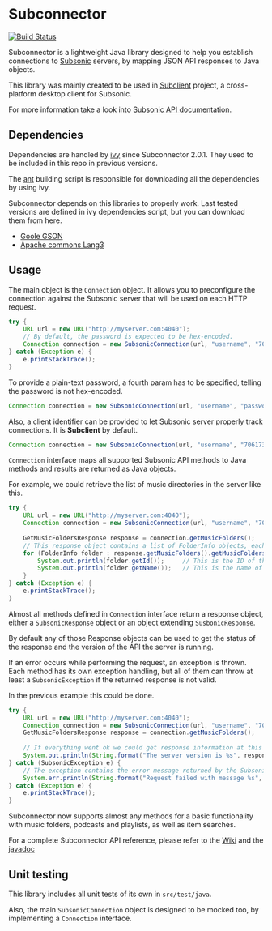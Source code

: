 Subconnector
======================

[![Build Status](https://travis-ci.org/acelaya/subclient-subconnector.svg?branch=master)](https://travis-ci.org/acelaya/subclient-subconnector)

Subconnector is a lightweight Java library designed to help you establish connections to [Subsonic](http://www.subsonic.org/pages/index.jsp) servers, by mapping JSON API responses to Java objects.

This library was mainly created to be used in [Subclient](http://www.subclient.net) project, a cross-platform desktop client for Subsonic.

For more information take a look into [Subsonic API documentation](http://www.subsonic.org/pages/api.jsp).

Dependencies
----------------------

Dependencies are handled by [ivy](http://ant.apache.org/ivy/) since Subconnector 2.0.1. They used to be included in this repo in previous versions.

The [ant](http://ant.apache.org/) building script is responsible for downloading all the dependencies by using ivy.

Subconnector depends on this libraries to properly work. Last tested versions are defined in ivy dependencies script, but you can download them from here.

- [Goole GSON](https://code.google.com/p/google-gson/downloads/list)
- [Apache commons Lang3](http://commons.apache.org/proper/commons-lang/download_lang.cgi)

Usage
----------------------

The main object is the `Connection` object. It allows you to preconfigure the connection against the Subsonic server that will be used on each HTTP request.

```java
try {
    URL url = new URL("http://myserver.com:4040");
    // By default, the password is expected to be hex-encoded.
    Connection connection = new SubsonicConnection(url, "username", "70617373776F7264");
} catch (Exception e) {
    e.printStackTrace();
}
```

To provide a plain-text password, a fourth param has to be specified, telling the password is not hex-encoded.

```java
Connection connection = new SubsonicConnection(url, "username", "password", true);
```

Also, a client identifier can be provided to let Subsonic server properly track connections. It is **Subclient** by default.

```java
Connection connection = new SubsonicConnection(url, "username", "70617373776F7264", "MyAppName");
```

`Connection` interface maps all supported Subsonic API methods to Java methods and results are returned as Java objects.

For example, we could retrieve the list of music directories in the server like this.

```java
try {
    URL url = new URL("http://myserver.com:4040");
    Connection connection = new SubsonicConnection(url, "username", "70617373776F7264");
    
    GetMusicFoldersResponse response = connection.getMusicFolders();
    // This response object contains a list of FolderInfo objects, each one of them wraps the name and the ID of one of the folders
    for (FolderInfo folder : response.getMusicFolders().getMusicFoldersArray()) {
        System.out.println(folder.getId());     // This is the ID of the folder
        System.out.println(folder.getName());   // This is the name of the folder
    }
} catch (Exception e) {
    e.printStackTrace();
}
```

Almost all methods defined in `Connection` interface return a response object, either a `SubsonicResponse` object or an object extending `SusbonicResponse`.

By default any of those Response objects can be used to get the status of the response and the version of the API the server is running.

If an error occurs while performing the request, an exception is thrown. Each method has its own exception handling, but all of them can throw at least a `SubsonicException` if the returned response is not valid.

In the previous example this could be done.

```java
try {
    URL url = new URL("http://myserver.com:4040");
    Connection connection = new SubsonicConnection(url, "username", "70617373776F7264");        
    GetMusicFoldersResponse response = connection.getMusicFolders();
    
    // If everything went ok we could get response information at this point.
    System.out.println(String.format("The server version is %s", response.getVersion()));
} catch (SubsonicException e) {
    // The exception contains the error message returned by the Subsonic server
    System.err.println(String.format("Request failed with message %s", e.getMessage()));
} catch (Exception e) {
    e.printStackTrace();
}
```

Subconnector now supports almost any methods for a basic functionality with music folders, podcasts and playlists, as well as item searches.

For a complete Subconnector API reference, please refer to the [Wiki](https://github.com/acelaya/subclient-subconnector/wiki) and the [javadoc](http://www.subclient.net/subconnector-javadoc)

Unit testing
----------------------

This library includes all unit tests of its own in `src/test/java`.

Also, the main `SubsonicConnection` object is designed to be mocked too, by implementing a `Connection` interface.

